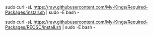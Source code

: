 sudo curl -sL https://raw.githubusercontent.com/My-Kings/Required-Packages/install.sh | sudo -E bash -


sudo curl -sL https://raw.githubusercontent.com/My-Kings/Required-Packages/REOSC/install.sh | sudo -E bash -
